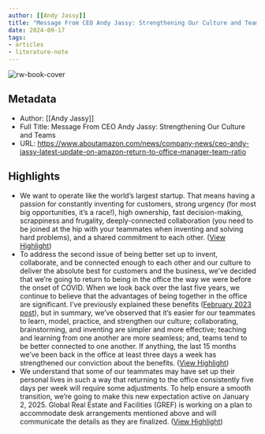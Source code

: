 ```yaml
---
author: [[Andy Jassy]]
title: "Message From CEO Andy Jassy: Strengthening Our Culture and Teams"
date: 2024-09-17
tags: 
- articles
- literature-note
---
```

![rw-book-cover](https://assets.aboutamazon.com/dims4/default/a2ec05b/2147483647/strip/true/crop/2000x1000+0+63/resize/1200x600!/quality/90/?url=https%3A%2F%2Famazon-blogs-brightspot.s3.amazonaws.com%2F52%2Fa8%2F3c8ee3984dd9a2548f89d35d787c%2Famazon-logo-hero-images-2024-4.jpg)

## Metadata
- Author: [[Andy Jassy]]
- Full Title: Message From CEO Andy Jassy: Strengthening Our Culture and Teams
- URL: https://www.aboutamazon.com/news/company-news/ceo-andy-jassy-latest-update-on-amazon-return-to-office-manager-team-ratio

## Highlights
- We want to operate like the world’s largest startup. That means having a passion for constantly inventing for customers, strong urgency (for most big opportunities, it’s a race!), high ownership, fast decision-making, scrappiness and frugality, deeply-connected collaboration (you need to be joined at the hip with your teammates when inventing and solving hard problems), and a shared commitment to each other. ([View Highlight](https://read.readwise.io/read/01j7zk6e7fntvpac9stc3twkce))
- To address the second issue of being better set up to invent, collaborate, and be connected enough to each other and our culture to deliver the absolute best for customers and the business, we’ve decided that we’re going to return to being in the office the way we were before the onset of COVID. When we look back over the last five years, we continue to believe that the advantages of being together in the office are significant. I’ve previously explained these benefits ([February 2023 post](https://www.aboutamazon.com/news/company-news/andy-jassy-update-on-amazon-return-to-office)), but in summary, we’ve observed that it’s easier for our teammates to learn, model, practice, and strengthen our culture; collaborating, brainstorming, and inventing are simpler and more effective; teaching and learning from one another are more seamless; and, teams tend to be better connected to one another. If anything, the last 15 months we’ve been back in the office at least three days a week has strengthened our conviction about the benefits. ([View Highlight](https://read.readwise.io/read/01j7zk69pga98n24dkk1zweyfp))
- We understand that some of our teammates may have set up their personal lives in such a way that returning to the office consistently five days per week will require some adjustments. To help ensure a smooth transition, we’re going to make this new expectation active on January 2, 2025. Global Real Estate and Facilities (GREF) is working on a plan to accommodate desk arrangements mentioned above and will communicate the details as they are finalized. ([View Highlight](https://read.readwise.io/read/01j7zk7q3c4tmdxcd3t1ytms95))

